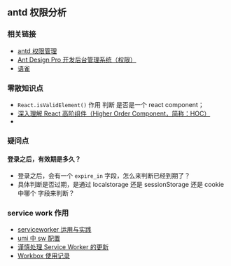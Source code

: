 ## antd 权限分析

### 相关链接

- [antd 权限管理](https://v1.pro.ant.design/docs/authority-management-cn)
- [Ant Design Pro 开发后台管理系统（权限）](https://www.jianshu.com/p/64f8f34583a6)
- [语雀](https://www.yuque.com/liuyin-zzwa0/ada6ao/qi3n6u)

### 零散知识点

- `React.isValidElement()` 作用 判断 是否是一个 react component；
- [深入理解 React 高阶组件（Higher Order Component，简称：HOC）](https://www.html.cn/archives/9462)
-

### 疑问点

#### 登录之后，有效期是多久？

- 登录之后，会有一个 `expire_in` 字段，怎么来判断已经到期了？
- 具体判断是否过期，是通过 localstorage 还是 sessionStorage 还是 cookie 中哪个 字段来判断？

### service work 作用

- [serviceworker 运用与实践](https://blog.csdn.net/mevicky/article/details/86605882)
- [umi 中 sw 配置](https://www.bookstack.cn/read/UmiJS2x/docs-zh-plugin-umi-plugin-react.md)
- [谨慎处理 Service Worker 的更新](https://juejin.im/post/5c81cc985188257df17f109c)
- [Workbox 使用记录](https://www.jianshu.com/p/0093c189b0cd)
